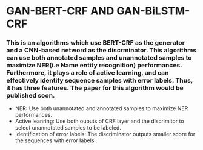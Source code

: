 # GAN-BERT-CRF AND GAN-BiLSTM-CRF
### This is an algorithms which use BERT-CRF as the generator and a CNN-based netword as the discrminator. This algorithms can use both annotated samples and unannotated samples to maximize NER(i.e Name entity recognition) performances. Furthermore, it plays a role of active learning, and can effectively identify sequence samples with error labels. Thus, it has three features. The paper for this algorithm would be published soon.
* NER: Use both unannotated and annotated samples to maximize NER performances.
* Active leanring: Use both ouputs of CRF layer and the discrimitor to select unannotated samples to be labeled.
* Identification of error labels: The discriminator outputs smaller score for the sequences with error labels
.
